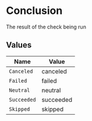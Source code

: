 # Conclusion

The result of the check being run


## Values

| Name        | Value       |
| ----------- | ----------- |
| `Canceled`  | canceled    |
| `Failed`    | failed      |
| `Neutral`   | neutral     |
| `Succeeded` | succeeded   |
| `Skipped`   | skipped     |